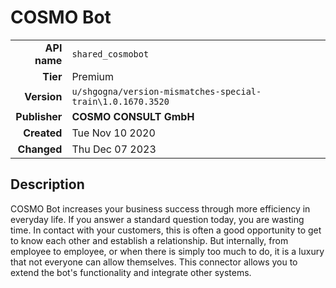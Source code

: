 # COSMO Bot
| | |
|-:|-|
|**API name**|`shared_cosmobot`|
|**Tier**|Premium|
|**Version**|`u/shgogna/version-mismatches-special-train\1.0.1670.3520`|
|**Publisher**|**COSMO CONSULT GmbH**|
|**Created**|Tue Nov 10 2020|
|**Changed**|Thu Dec 07 2023|

## Description
COSMO Bot increases your business success through more efficiency in everyday life. If you answer a standard question today, you are wasting time. In contact with your customers, this is often a good opportunity to get to know each other and establish a relationship. But internally, from employee to employee, or when there is simply too much to do, it is a luxury that not everyone can allow themselves. This connector allows you to extend the bot's functionality and integrate other systems.
